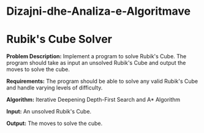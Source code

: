 # Dizajni-dhe-Analiza-e-Algoritmave

<h1>Rubik's Cube Solver</h1>					

<p><b>Problem Description:</b> Implement a program to solve Rubik's Cube. The program should take as input an unsolved Rubik's Cube and output the moves to solve the cube.</p>
<p><b>Requirements:</b> The program should be able to solve any valid Rubik's Cube and handle varying levels of difficulty.</p>					
<p><b>Algorithm:</b> Iterative Deepening Depth-First Search and A* Algorithm</p>
<p><b>Input:</b> An unsolved Rubik's Cube.</p>		
<p><b>Output:</b> The moves to solve the cube.</p>					
